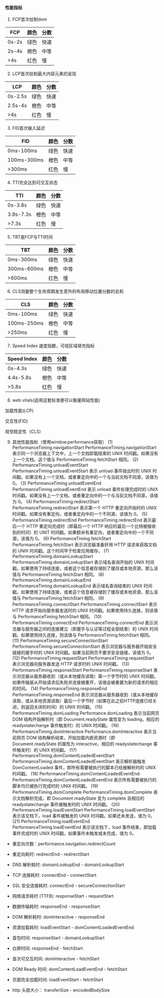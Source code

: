 #### 性能指标

1. FCP首次绘制dom

| FCP | 颜色 | 分数 |
| ---- | ---- | ---- |
| 0s-2s | 绿色 |快速|
| 2s-4s | 橙色 |中等|
| >4s | 红色 |慢|

2. LCP首次绘制最大内容元素的呈现

| LCP | 颜色 | 分数 |
| ---- | ---- | ---- |
| 0s-2.5s | 绿色 |快速|
| 2.5s-4s | 橙色 |中等|
| >4s | 红色 |慢|

3. FID首次输入延迟

| FID | 颜色 | 分数 |
| ---- | ---- | ---- |
| 0ms-100ms | 绿色 |快速|
| 100ms-300ms | 橙色 |中等|
| >300ms | 红色 |慢|

4. TTI完全达到可交互状态

| TTI | 颜色 | 分数 |
| ---- | ---- | ---- |
| 0s-3.8s | 绿色 |快速|
| 3.9s-7.3s | 橙色 |中等|
| >7.3s | 红色 |慢|

5. TBT是FCP与TTI时间

| TBT | 颜色 | 分数 |
| ---- | ---- | ---- |
| 0ms-300ms | 绿色 |快速|
| 300ms-600ms | 橙色 |中等|
| >600ms | 红色 |慢|

6. CLS测量整个生命周期发生意外的布局移动位置分数的总和

| CLS | 颜色 | 分数 |
| ---- | ---- | ---- |
| 0ms-100ms | 绿色 |快速|
| 100ms-250ms | 橙色 |中等|
| >250ms | 红色 |慢|

7. Speed Index 速度指数，可视区域填充指标

| Speed Index | 颜色 | 分数 |
| ---- | ---- | ---- |
| 0s-4.3s | 绿色 |快速|
| 4.4s-5.8s | 橙色 |中等|
| >5.8s | 红色 |慢|

8. web vitals(适用这套标准便可以衡量网站性能)

加载性能(LCP)

交互性(FID)

视觉稳定性（CLS）

9. 其他性能指标（使用window.performance获取）
   (1) PerformanceTiming.navigationStart
   PerformanceTiming.navigationStart 表示同一个浏览器上下文中，上一个文档卸载结束的 UNIX 时间戳。如果没有上一个文档，这个值与 PerformanceTiming.fetchStart 相同。
   (2) PerformanceTiming.unloadEventStart
   PerformanceTiming.unloadEventStart 表示 unload 事件抛出时的 UNIX 时间戳。如果没有上一个文档，或者重定向中的一个与当前文档不同源，该值为 0。
   (3) PerformanceTiming.unloadEventEnd
   PerformanceTiming.unloadEventEnd 表示 unload 事件处理完成时的 UNIX 时间戳。如果没有上一个文档，或者重定向中的一个与当前文档不同源，该值为 0。
   (4) PerformanceTiming.redirectStart
   PerformanceTiming.redirectStart 表示第一个 HTTP 重定向开始时的 UNIX 时间戳。如果没有重定向，或者重定向中的一个不同源，该值为 0。
   (5) PerformanceTiming.redirectEnd
   PerformanceTiming.redirectEnd 表示最后一个 HTTP 重定向完成时（即最后一个 HTTP 响应的最后一个比特被接收到的时间）的 UNIT 时间戳。如果额米有重定向，或者重定向中的一个不同源，该值为 0。
   (6) PerformanceTiming.fetchStart
   PerformanceTiming.fetchStart 表示浏览器准备好用 HTTP 请求来获取文档的 UNIX 时间戳。这个时间早于检查应用缓存。
   (7) PerformanceTiming.domainLookupStart
   PerformanceTiming.domainLookupStart 表示域名查询开始的 UNIX 时间戳。如果使用了持续连接，或者这个信息被存储到了缓存或本地资源，那么该值与 PerformanceTiming.fetchStart 相同。
   (8) PerformanceTiming.domainLookupEnd
   PerformanceTiming.domainLookupEnd 表示域名查询结束的 UNIX 时间戳。如果使用了持续连接，或者这个信息被存储到了缓存或本地资源，那么该值与 PerformanceTiming.fetchStart 相同。
   (9) PerformanceTiming.connectStart
   PerformanceTiming.connectStart 表示 HTTP 请求开始向服务器发送时的 UNIX 时间戳。如果使用持久连接，则该值与 PerformanceTiming.fetchStart 相同。
   (10) PerformanceTiming.connectEnd
   PerformanceTiming.connectEnd 表示浏览器与服务器之间的连接建立（即握手与认证等过程全部结束）的 UNIX 时间戳。如果使用持久连接，则该值与 PerformanceTiming.fetchStart 相同。
   (11) PerformanceTiming.secureConnectionStart
   PerformanceTiming.secureConnectionStart 表示浏览器与服务器开始安全链接的握手时的 UNIX 时间戳。如果当前网页不要求安全链接，该值为 0。
   (12) PerformanceTiming.requestStart
   PerformanceTiming.requestStart 表示浏览器向服务器发送 HTTP 请求时的 UNIX 时间戳。
   (13) PerformanceTiming.responseStart
   PerformanceTiming.responseStart 表示浏览器从服务器收到（或从本地缓存读取）第一个字节时的 UNIX 时间戳。如果传输层从开始请求后失败并连接被重开，该值会被重置为新的请求的相应的时间。
   (14) PerformanceTiming.responseEnd
   PerformanceTiming.responseEnd 表示浏览器从服务器收到（或从本地缓存读取，或从本地资源读取）最后一个字节时（如果在此之前HTTP连接已经关闭，则返回关闭的时间）的 UNIX 时间戳。
   (15) PerformanceTiming.domLoading
   Performance.domLoading 表示当前网页 DOM 结构开始解析时（即 Document.readyState 属性变为 loading，相应的 readystatechange 事件触发时）的 UNIX 时间戳。
   (16) PerformanceTiming.domInteractive
   Performance.domInteractive 表示当前网页 DOM 结构解析结束，开始加载内嵌资源时（即 Document.readyState 的属性为 interactive，相应的 readystatechange 事件触发时）的 UNIX 时间戳。
   (17) PerformanceTiming.domContentLoadedEventStart
   PerformanceTiming.domContentLoadedEventStart 表示解析器触发 DomContentLoaded 事件，即所有需要被执行的脚本已经被解析时的 UNIX 时间戳。
   (18) PerformanceTiming.domContentLoadedEventEnd
   PerformanceTiming.domContentLoadedEventEnd 表示所有需要被执行的脚本均已被执行完成时的 UNIX 时间戳。
   (19) PerformanceTiming.domComplete
   PerformanceTiming.domComplete 表示文档解析完成，即 Document.readyState 变为 complete 且相应的 readystatechange 事件被触发时的 UNIX 时间戳。
   (20) PerformanceTiming.loadEventStart
   PerformanceTiming.loadEventStart 表示该文档下，load 事件被触发的 UNIX 时间戳。如果还未发送，值为 0。
   (21) PerformanceTiming.loadEventEnd
   PerformanceTiming.loadEventEnd 表示该文档下，load 事件结束，即加载事件完成时的 UNIX 时间戳，如果事件未触发或未完成，值为 0。

- 重定向次数：performance.navigation.redirectCount

- 重定向耗时: redirectEnd - redirectStart

- DNS 解析耗时: domainLookupEnd - domainLookupStart

- TCP 连接耗时: connectEnd - connectStart

- SSL 安全连接耗时: connectEnd - secureConnectionStart

- 网络请求耗时 (TTFB): responseStart - requestStart

- 数据传输耗时: responseEnd - responseStart

- DOM 解析耗时: domInteractive - responseEnd

- 资源加载耗时: loadEventStart - domContentLoadedEventEnd

- 首包时间: responseStart - domainLookupStart

- 白屏时间: responseEnd - fetchStart

- 首次可交互时间: domInteractive - fetchStart

- DOM Ready 时间: domContentLoadEventEnd - fetchStart

- 页面完全加载时间: loadEventStart - fetchStart

- http 头部大小： transferSize - encodedBodySize